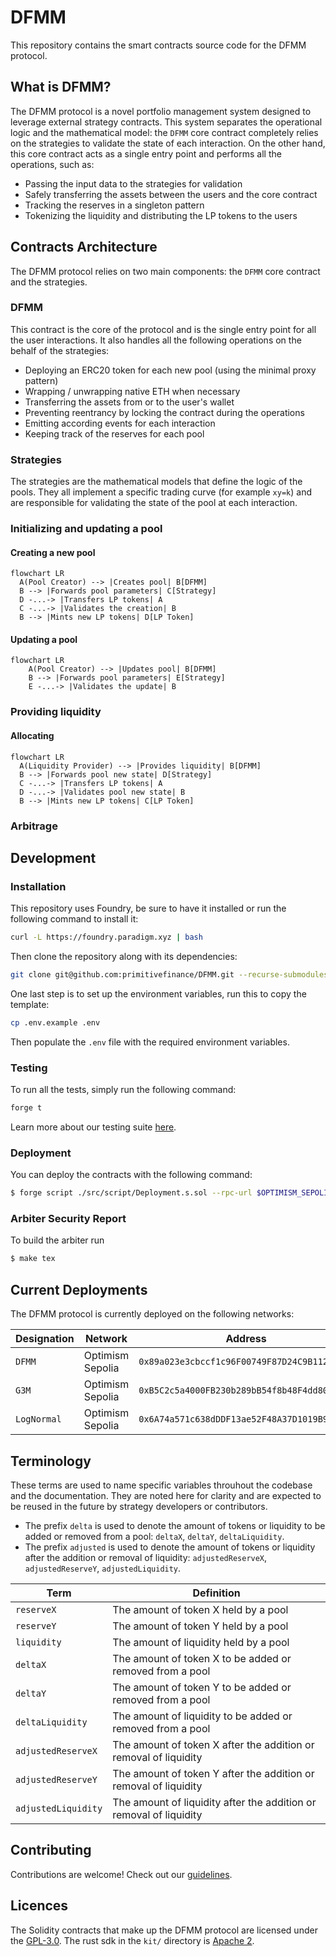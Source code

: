# DFMM

This repository contains the smart contracts source code for the DFMM protocol. 

## What is DFMM?

The DFMM protocol is a novel portfolio management system designed to leverage external strategy contracts. This system separates the operational logic and the mathematical model: the `DFMM` core contract completely relies on the strategies to validate the state of each interaction. On the other hand, this core contract acts as a single entry point and performs all the operations, such as:
- Passing the input data to the strategies for validation
- Safely transferring the assets between the users and the core contract
- Tracking the reserves in a singleton pattern
- Tokenizing the liquidity and distributing the LP tokens to the users

## Contracts Architecture

The DFMM protocol relies on two main components: the `DFMM` core contract and the strategies.

### DFMM

This contract is the core of the protocol and is the single entry point for all the user interactions. It also handles all the following operations on the behalf of the strategies:
- Deploying an ERC20 token for each new pool (using the minimal proxy pattern)
- Wrapping / unwrapping native ETH when necessary
- Transferring the assets from or to the user's wallet
- Preventing reentrancy by locking the contract during the operations
- Emitting according events for each interaction
- Keeping track of the reserves for each pool

### Strategies

The strategies are the mathematical models that define the logic of the pools. They all implement a specific trading curve (for example `xy=k`) and are responsible for validating the state of the pool at each interaction.

### Initializing and updating a pool

#### Creating a new pool

```mermaid
flowchart LR
  A(Pool Creator) --> |Creates pool| B[DFMM]
  B --> |Forwards pool parameters| C[Strategy]
  D -...-> |Transfers LP tokens| A
  C -...-> |Validates the creation| B
  B --> |Mints new LP tokens| D[LP Token]
```

#### Updating a pool

```mermaid
flowchart LR
    A(Pool Creator) --> |Updates pool| B[DFMM]
    B --> |Forwards pool parameters| E[Strategy]
    E -...-> |Validates the update| B
```

### Providing liquidity

#### Allocating

```mermaid
flowchart LR
  A(Liquidity Provider) --> |Provides liquidity| B[DFMM]
  B --> |Forwards pool new state| D[Strategy]
  C -...-> |Transfers LP tokens| A
  D -...-> |Validates pool new state| B
  B --> |Mints new LP tokens| C[LP Token]
```

### Arbitrage

## Development

### Installation

This repository uses Foundry, be sure to have it installed or run the following command to install it:

```bash
curl -L https://foundry.paradigm.xyz | bash
```

Then clone the repository along with its dependencies:

```bash
git clone git@github.com:primitivefinance/DFMM.git --recurse-submodules
```

One last step is to set up the environment variables, run this to copy the template:

```bash
cp .env.example .env
```

Then populate the `.env` file with the required environment variables.

### Testing

To run all the tests, simply run the following command:

```bash
forge t
```

Learn more about our testing suite [here](./test/README.md).

### Deployment

You can deploy the contracts with the following command:

```bash
$ forge script ./src/script/Deployment.s.sol --rpc-url $OPTIMISM_SEPOLIA_RPC_URL --broadcast --verify -vvv
```

### Arbiter Security Report
To build the arbiter run
```bash
$ make tex
```

## Current Deployments

The DFMM protocol is currently deployed on the following networks:

| Designation | Network | Address |
|---|---|---|
| `DFMM` | Optimism Sepolia | `0x89a023e3cbccf1c96F00749F87D24C9B1124BaE1` |
| `G3M` | Optimism Sepolia | `0xB5C2c5a4000FB230b289bB54f8b48F4dd8075F3D` |
| `LogNormal` | Optimism Sepolia | `0x6A74a571c638dDDF13ae52F48A37D1019B916520` |

## Terminology

These terms are used to name specific variables throuhout the codebase and the documentation. They are noted here for clarity and are expected to be reused in the future by strategy developers or contributors.

- The prefix `delta` is used to denote the amount of tokens or liquidity to be added or removed from a pool: `deltaX`, `deltaY`, `deltaLiquidity`.
- The prefix `adjusted` is used to denote the amount of tokens or liquidity after the addition or removal of liquidity: `adjustedReserveX`, `adjustedReserveY`, `adjustedLiquidity`.

| Term | Definition |
|---|---|
| `reserveX` | The amount of token X held by a pool |
| `reserveY` | The amount of token Y held by a pool |
| `liquidity` | The amount of liquidity held by a pool |
| `deltaX` | The amount of token X to be added or removed from a pool |
| `deltaY` | The amount of token Y to be added or removed from a pool |
| `deltaLiquidity` | The amount of liquidity to be added or removed from a pool |
| `adjustedReserveX` | The amount of token X after the addition or removal of liquidity |
| `adjustedReserveY` | The amount of token Y after the addition or removal of liquidity |
| `adjustedLiquidity` | The amount of liquidity after the addition or removal of liquidity |

## Contributing

Contributions are welcome! Check out our [guidelines](./CONTRIBUTING.md).

## Licences
The Solidity contracts that make up the DFMM protocol are licensed under the [GPL-3.0](src/LICENSE). The rust sdk in the `kit/` directory is [Apache 2](kit/LICENSE).